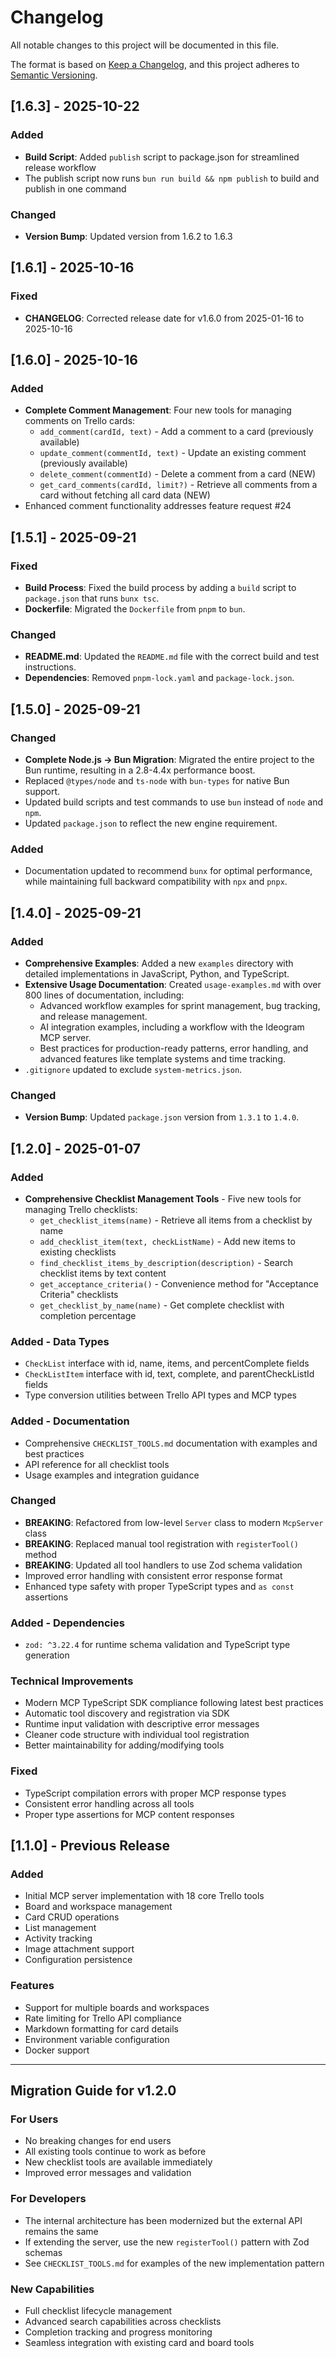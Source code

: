 # Changelog

All notable changes to this project will be documented in this file.

The format is based on [Keep a Changelog](https://keepachangelog.com/en/1.0.0/),
and this project adheres to [Semantic Versioning](https://semver.org/spec/v2.0.0.html).

## [1.6.3] - 2025-10-22

### Added
- **Build Script**: Added `publish` script to package.json for streamlined release workflow
- The publish script now runs `bun run build && npm publish` to build and publish in one command

### Changed
- **Version Bump**: Updated version from 1.6.2 to 1.6.3

## [1.6.1] - 2025-10-16

### Fixed
- **CHANGELOG**: Corrected release date for v1.6.0 from 2025-01-16 to 2025-10-16

## [1.6.0] - 2025-10-16

### Added
- **Complete Comment Management**: Four new tools for managing comments on Trello cards:
  - `add_comment(cardId, text)` - Add a comment to a card (previously available)
  - `update_comment(commentId, text)` - Update an existing comment (previously available)
  - `delete_comment(commentId)` - Delete a comment from a card (NEW)
  - `get_card_comments(cardId, limit?)` - Retrieve all comments from a card without fetching all card data (NEW)
- Enhanced comment functionality addresses feature request #24

## [1.5.1] - 2025-09-21

### Fixed
- **Build Process**: Fixed the build process by adding a `build` script to `package.json` that runs `bunx tsc`.
- **Dockerfile**: Migrated the `Dockerfile` from `pnpm` to `bun`.

### Changed
- **README.md**: Updated the `README.md` file with the correct build and test instructions.
- **Dependencies**: Removed `pnpm-lock.yaml` and `package-lock.json`.

## [1.5.0] - 2025-09-21

### Changed
- **Complete Node.js → Bun Migration**: Migrated the entire project to the Bun runtime, resulting in a 2.8-4.4x performance boost.
- Replaced `@types/node` and `ts-node` with `bun-types` for native Bun support.
- Updated build scripts and test commands to use `bun` instead of `node` and `npm`.
- Updated `package.json` to reflect the new engine requirement.

### Added
- Documentation updated to recommend `bunx` for optimal performance, while maintaining full backward compatibility with `npx` and `pnpx`.

## [1.4.0] - 2025-09-21

### Added
- **Comprehensive Examples**: Added a new `examples` directory with detailed implementations in JavaScript, Python, and TypeScript.
- **Extensive Usage Documentation**: Created `usage-examples.md` with over 800 lines of documentation, including:
  - Advanced workflow examples for sprint management, bug tracking, and release management.
  - AI integration examples, including a workflow with the Ideogram MCP server.
  - Best practices for production-ready patterns, error handling, and advanced features like template systems and time tracking.
- `.gitignore` updated to exclude `system-metrics.json`.

### Changed
- **Version Bump**: Updated `package.json` version from `1.3.1` to `1.4.0`.

## [1.2.0] - 2025-01-07

### Added
- **Comprehensive Checklist Management Tools** - Five new tools for managing Trello checklists:
  - `get_checklist_items(name)` - Retrieve all items from a checklist by name
  - `add_checklist_item(text, checkListName)` - Add new items to existing checklists
  - `find_checklist_items_by_description(description)` - Search checklist items by text content
  - `get_acceptance_criteria()` - Convenience method for "Acceptance Criteria" checklists
  - `get_checklist_by_name(name)` - Get complete checklist with completion percentage

### Added - Data Types
- `CheckList` interface with id, name, items, and percentComplete fields
- `CheckListItem` interface with id, text, complete, and parentCheckListId fields
- Type conversion utilities between Trello API types and MCP types

### Added - Documentation
- Comprehensive `CHECKLIST_TOOLS.md` documentation with examples and best practices
- API reference for all checklist tools
- Usage examples and integration guidance

### Changed
- **BREAKING**: Refactored from low-level `Server` class to modern `McpServer` class
- **BREAKING**: Replaced manual tool registration with `registerTool()` method
- **BREAKING**: Updated all tool handlers to use Zod schema validation
- Improved error handling with consistent error response format
- Enhanced type safety with proper TypeScript types and `as const` assertions

### Added - Dependencies
- `zod: ^3.22.4` for runtime schema validation and TypeScript type generation

### Technical Improvements
- Modern MCP TypeScript SDK compliance following latest best practices
- Automatic tool discovery and registration via SDK
- Runtime input validation with descriptive error messages
- Cleaner code structure with individual tool registration
- Better maintainability for adding/modifying tools

### Fixed
- TypeScript compilation errors with proper MCP response types
- Consistent error handling across all tools
- Proper type assertions for MCP content responses

## [1.1.0] - Previous Release

### Added
- Initial MCP server implementation with 18 core Trello tools
- Board and workspace management
- Card CRUD operations
- List management
- Activity tracking
- Image attachment support
- Configuration persistence

### Features
- Support for multiple boards and workspaces
- Rate limiting for Trello API compliance
- Markdown formatting for card details
- Environment variable configuration
- Docker support

---

## Migration Guide for v1.2.0

### For Users
- No breaking changes for end users
- All existing tools continue to work as before
- New checklist tools are available immediately
- Improved error messages and validation

### For Developers
- The internal architecture has been modernized but the external API remains the same
- If extending the server, use the new `registerTool()` pattern with Zod schemas
- See `CHECKLIST_TOOLS.md` for examples of the new implementation pattern

### New Capabilities
- Full checklist lifecycle management
- Advanced search capabilities across checklists
- Completion tracking and progress monitoring
- Seamless integration with existing card and board tools